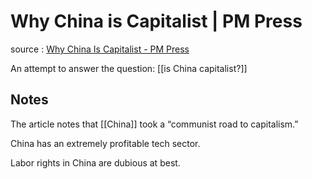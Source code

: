 # Why China is Capitalist | PM Press

source
: [Why China Is Capitalist - PM Press](https://blog.pmpress.org/2020/08/29/why-china-is-capitalist/)

An attempt to answer the question: [[is China capitalist?]]


## Notes

The article notes that [[China]] took a &ldquo;communist road to capitalism.&rdquo;

China has an extremely profitable tech sector.

Labor rights in China are dubious at best.
